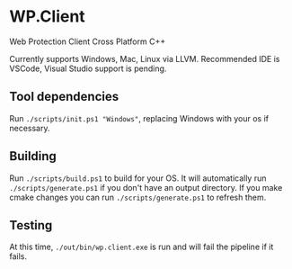 # WP.Client

Web Protection Client Cross Platform C++

Currently supports Windows, Mac, Linux via LLVM.  Recommended IDE is VSCode, Visual Studio support is pending.

## Tool dependencies

Run `./scripts/init.ps1 "Windows"`, replacing Windows with your os if necessary.

## Building

Run `./scripts/build.ps1` to build for your OS.  It will automatically run `./scripts/generate.ps1` if you don't have an output directory.  If you make cmake changes you can run `./scripts/generate.ps1` to refresh them.

## Testing

At this time, `./out/bin/wp.client.exe` is run and will fail the pipeline if it fails.
